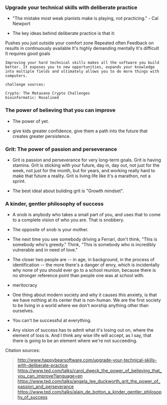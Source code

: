 ### Upgrade your technical skills with deliberate practice

- "The mistake most weak pianists make is playing, not practicing." - Cal Newport

- The key ideas behind deliberate practice is that it:

Pushes you just outside your comfort zone
Repeated often
Feedback on results in continuously available
It's highly demanding mentally
It's difficult
It requires good goals

```
Improving your hard technical skills makes all the software you build better. It exposes you to new opportunities, expands your knowledge into multiple fields and ultimately allows you to do more things with computers.
```

```
challenge sources:

Crypto: The Matasano Crypto Challenges
bioinformatic: Rosalined
```


### The power of believing that you can improve

- The power of yet.

-  give kids greater confidence, give them a path into the future that creates greater persistence.

### Grit: The power of passion and perseverance

- Grit is passion and perseverance for very long-term goals. Grit is having stamina. Grit is sticking with your future, day in, day out, not just for the week, not just for the month, but for years, and working really hard to make that future a reality. Grit is living life like it's a marathon, not a sprint.

- The best ideal about buliding grit is "Growth mindset".

### A kinder, gentler philosophy of success

- A snob is anybody who takes a small part of you, and uses that to come to a complete vision of who you are. That is snobbery.

- The opposite of snob is your mother.

- The next time you see somebody driving a Ferrari, don't think, "This is somebody who's greedy." Think, "This is somebody who is incredibly vulnerable and in need of love."

- The closer two people are -- in age, in background, in the process of identification -- the more there's a danger of envy, which is incidentally why none of you should ever go to a school reunion, because there is no stronger reference point than people one was at school with.

- meritocracy

- One thing about modern society and why it causes this anxiety, is that we have nothing at its center that is non-human. We are the first society to be living in a world where we don't worship anything other than ourselves. 

- You can't be successful at everything. 

- Any vision of success has to admit what it's losing out on, where the element of loss is. And I think any wise life will accept, as I say, that there is going to be an element where we're not succeeding.


Citation sources:

> http://www.happybearsoftware.com/upgrade-your-technical-skills-with-deliberate-practice
>https://www.ted.com/talks/carol_dweck_the_power_of_believing_that_you_can_improve?language=en
>https://www.ted.com/talks/angela_lee_duckworth_grit_the_power_of_passion_and_perseverance
>https://www.ted.com/talks/alain_de_botton_a_kinder_gentler_philosophy_of_success